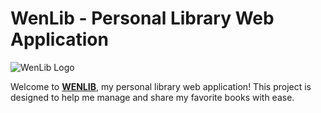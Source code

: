 # WenLib - Personal Library Web Application

![WenLib Logo](./assets/wenlib.ico)

Welcome to [**WENLIB**](https://wenlib.netlify.app), my personal library web application! This project is designed to help me manage and share my favorite books with ease.
